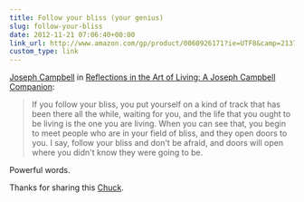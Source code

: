 ```yaml
---
title: Follow your bliss (your genius)
slug: follow-your-bliss
date: 2012-11-21 07:06:40+00:00
link_url: http://www.amazon.com/gp/product/0060926171?ie=UTF8&camp=213733&creative=393185&creativeASIN=0060926171&linkCode=shr&tag=adamstaccom-20
custom_type: link
---
```


[Joseph Campbell](http://en.wikipedia.org/wiki/Joseph_Campbell) in [Reflections in the Art of Living: A Joseph Campbell Companion](http://www.amazon.com/gp/product/0060926171?ie=UTF8&camp=213733&creative=393185&creativeASIN=0060926171&linkCode=shr&tag=adamstaccom-20):

> If you follow your bliss, you put yourself on a kind of track that has been there all the while, waiting for you, and the life that you ought to be living is the one you are living. When you can see that, you begin to meet people who are in your field of bliss, and they open doors to you. I say, follow your bliss and don't be afraid, and doors will open where you didn't know they were going to be.

Powerful words.

Thanks for sharing this [Chuck](https://twitter.com/dtelepathy).
